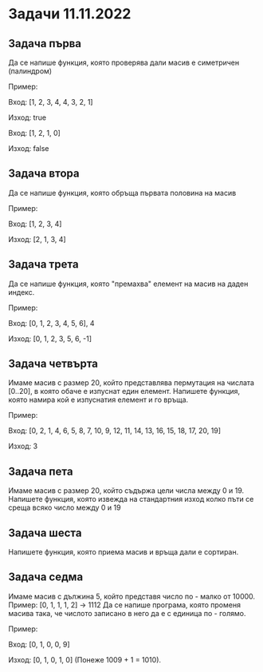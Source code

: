 # Задачи 11.11.2022

## Задача първа
Да се напише функция, която проверява дали масив е симетричен (палиндром)

Пример:

Вход: [1, 2, 3, 4, 4, 3, 2, 1] 

Изход: true

Вход: [1, 2, 1, 0]

Изход: false

## Задача втора
Да се напише функция, която обръща първата половина на масив

Пример:

Вход: [1, 2, 3, 4]

Изход: [2, 1, 3, 4]

## Задача трета
Да се напише функция, която "премахва" елемент на масив на даден индекс. 

Пример:

Вход: [0, 1, 2, 3, 4, 5, 6], 4

Изход: [0, 1, 2, 3, 5, 6, -1]

## Задача четвърта
Имаме масив с размер 20, който представлява пермутация на числата [0..20], в която обаче е изпуснат един елемент. Напишете функция, която намира кой е изпуснатия елемент и го връща.

Пример:

Вход: [0, 2, 1, 4, 6, 5, 8, 7, 10, 9, 12, 11, 14, 13, 16, 15, 18, 17, 20, 19]

Изход: 3

## Задача пета
Имаме масив с размер 20, който съдържа цели числа между 0 и 19. Напишете функция, която извежда на стандартния изход колко пъти се среща всяко число между 0 и 19

## Задача шеста
Напишете функция, която приема масив и връща дали е сортиран.

## Задача седма
Имаме масив с дължина 5, който представя число по - малко от 10000.
Пример:
[0, 1, 1, 1, 2] -> 1112
Да се напише програма, която променя масива така, че числото записано в него да е с единица по - голямо.

Пример:

Вход: [0, 1, 0, 0, 9]

Изход: [0, 1, 0, 1, 0] (Понеже 1009 + 1 = 1010).

 